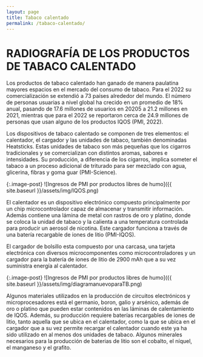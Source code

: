 ```yaml
---
layout: page
title: Tabaco calentado
permalink: /tabaco-calentado/
---
```

# RADIOGRAFÍA DE LOS PRODUCTOS DE TABACO CALENTADO

Los productos de tabaco calentado han ganado de manera paulatina mayores espacios en el mercado del consumo de tabaco. Para el 2022 su comercialización se extendió a 73 países alrededor del mundo. El número de personas usuarias a nivel global ha crecido en un promedio de 18% anual, pasando de 17.6 millones de usuarios en 20205 a 21.2 millones en 2021, mientras que para el 2022 se reportaron cerca de 24.9 millones de personas que usan alguno de los productos IQOS (PMI, 2022).

Los dispositivos de tabaco calentado se componen de tres elementos: el calentador, el cargador y las unidades de tabaco, también denominadas Heatsticks. Estas unidades de tabaco son más pequeñas que
los cigarros tradicionales y se comercializan con distintos aromas, sabores e intensidades. Su producción, a diferencia de los cigarros, implica someter el tabaco a un proceso adicional de triturado para ser mezclado con agua, glicerina, fibras y goma guar (PMI-Science).

{:.image-post}
![Ingresos de PMI por productos libres de humo]({{ site.baseurl }}/assets/img/IQOS.png)

El calentador es un dispositivo electrónico compuesto principalmente por un chip microcontrolador capaz de almacenar y transmitir información. Además contiene una lámina de metal con rastros de oro y platino, donde se coloca la unidad de tabaco y la calienta a una temperatura controlada para producir un aerosol de nicotina. Este cargador funciona a través de una batería recargable de iones de litio (PMI-IQOS).

El cargador de bolsillo esta compuesto por una carcasa, una tarjeta electrónica con diversos microcomponentes como microcontroladores y un cargador para la batería de iones de litio de 2900 mAh que a su vez suministra energía al calentador.

{:.image-post}
![Ingresos de PMI por productos libres de humo]({{ site.baseurl }}/assets/img/diagramanuevoparaTB.png)

Algunos materiales utilizados en la producción de circuitos electrónicos y microprocesadores está el germanio, boron, galio y arsénico, además de oro o platino que pueden estar contenidos en las láminas de calentamiento de IQOS. Además, su producción requiere baterías recargables de iones de litio, tanto aquella que se ubica en el calentador, como la que se ubica en el cargador que a su vez permite recargar el calentador cuando este ya ha sido utilizado en al menos dos unidades de tabaco. Algunos minerales necesarios para la producción de baterias de litio son el cobalto, el níquel, el manganeso y el grafito.
